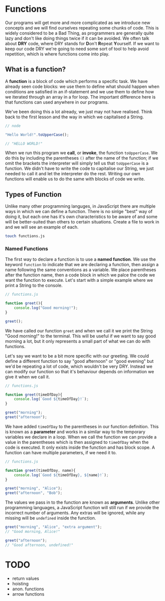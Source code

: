 # Functions

Our programs will get more and more complicated as we introduce new concepts and we will find ourselves repeating some chunks of code. This is widely considered to be a Bad Thing, as programmers are generally quite lazy and don't like doing things twice if it can be avoided. We often talk about **DRY** code, where DRY stands for **D**on't **R**epeat **Y**ourself. If we want to keep our code DRY we're going to need some sort of tool to help avoid repetition, which is where functions come into play.

## What is a function?

A **function** is a block of code which performs a specific task. We have already seen code blocks: we use them to define what should happen when conditions are satisfied in an if-statement and we use them to define how we iterated through an array in a for loop. The important difference here is that functions can used anywhere in our programs.

We've been doing this a lot already, we just may not have realised. Think back to the first lesson and the way in which we capitalised a String. 

```js
// node

"Hello World!".toUpperCase();

// "HELLO WORLD!"
```

When we run this program we **call**, or **invoke**, the function `toUpperCase`. We do this by including the parentheses `()` after the name of the function; if we omit the brackets the interpreter will simply tell us that `toUpperCase` is a function. We didn't have to write the code to capitalise our String, we just needed to call it and let the interpreter do the rest. Writing our own functions will enable us to do the same with blocks of code we write.

## Types of Function

Unlike many other programming languges, in JavaScript there are multiple ways in which we can define a function. There is no sinlge "best" way of doing it, but each one has it's own characteristics to be aware of and some will be better-suited than others to certain situations. Create a file to work in and we will see an example of each.

```sh
touch functions.js
```

### Named Functions

The first way to declare a function is to use a **named function**. We use the keyword `function` to indicate that we are declaring a function, then assign a name following the same conventions as a variable. We place parentheses after the function name, then a code block in which we palce the code we want the function to execute. Let's start with a simple example where we print a String to the console.

```js
// functions.js

function greet(){
	console.log("Good morning!");
}

greet();
```

We have called our function `greet` and when we call it we print the String "Good morning!" to the terminal. This will be useful if we want to say good morning a lot, but it only represents a small part of what we can do with functions.

Let's say we want to be a bit more specific with our greeting. We could define a different function to say "good afternoon" or "good evening" but we'd be repeating a lot of code, which wouldn't be very DRY. Instead we can modify our function so that it's behaviour depends on information we give it when we call it.

```js
// functions.js

function greet(timeOfDay){
	console.log(`Good ${timeOfDay}!`);
}

greet("morning");
greet("afternoon");
```
We have added `timeOfDay` to the parentheses in our function definition. This is known as a **parameter** and works in a similar way to the temporary variables we declare in a loop. When we call the function we can provide a value in the parentheses which is then assigned to `timeOfDay` when the code is executed. It only exists inside the function and has block scope. A function can have multiple parameters, if we need it to.

```js
// functions.js

function greet(timeOfDay, name){
	console.log(`Good ${timeOfDay}, ${name}!`);
}

greet("morning", "Alice");
greet("afternoon", "Bob");
```

The values we pass in to the function are known as **arguments**. Unlike other programming languages, a JavaScript function will still run if we provide the incorrect number of arguments. Any extras will be ignored, while any missing will be `undefined` inside the function.

```js
greet("morning", "Alice", "extra argument");
// "Good morning, Alice!"

greet("afternoon");
// "Good afternoon, undefined!"
```




# TODO

- return values
- hoisting
- anon. functions
- arrow functions